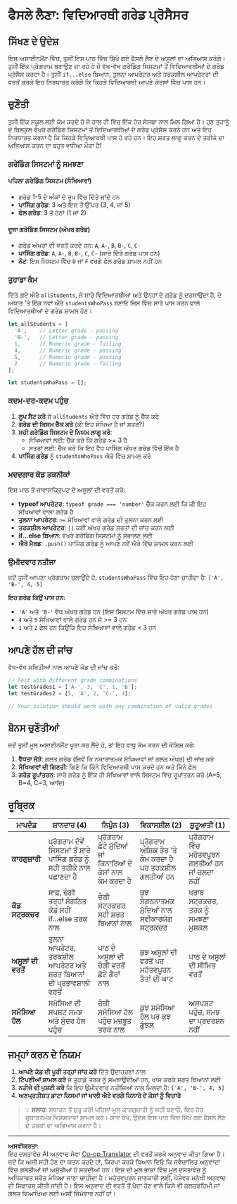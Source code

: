 <!--
CO_OP_TRANSLATOR_METADATA:
{
  "original_hash": "ffe366b2d1f037b99fbadbe1dc81083d",
  "translation_date": "2025-10-22T17:25:50+00:00",
  "source_file": "2-js-basics/3-making-decisions/assignment.md",
  "language_code": "pa"
}
-->
# ਫੈਸਲੇ ਲੈਣਾ: ਵਿਦਿਆਰਥੀ ਗਰੇਡ ਪ੍ਰੋਸੈਸਰ

## ਸਿੱਖਣ ਦੇ ਉਦੇਸ਼

ਇਸ ਅਸਾਈਨਮੈਂਟ ਵਿੱਚ, ਤੁਸੀਂ ਇਸ ਪਾਠ ਵਿੱਚ ਸਿੱਖੇ ਗਏ ਫੈਸਲੇ ਲੈਣ ਦੇ ਅਸੂਲਾਂ ਦਾ ਅਭਿਆਸ ਕਰੋਗੇ। ਤੁਸੀਂ ਇੱਕ ਪ੍ਰੋਗਰਾਮ ਬਣਾਉਣ ਜਾ ਰਹੇ ਹੋ ਜੋ ਵੱਖ-ਵੱਖ ਗਰੇਡਿੰਗ ਸਿਸਟਮਾਂ ਤੋਂ ਵਿਦਿਆਰਥੀਆਂ ਦੇ ਗਰੇਡ ਪ੍ਰੋਸੈਸ ਕਰਦਾ ਹੈ। ਤੁਸੀਂ `if...else` ਬਿਆਨ, ਤੁਲਨਾ ਆਪਰੇਟਰ ਅਤੇ ਤਰਕਸ਼ੀਲ ਆਪਰੇਟਰਾਂ ਦੀ ਵਰਤੋਂ ਕਰਕੇ ਇਹ ਨਿਰਧਾਰਤ ਕਰੋਗੇ ਕਿ ਕਿਹੜੇ ਵਿਦਿਆਰਥੀ ਆਪਣੇ ਕੋਰਸਾਂ ਵਿੱਚ ਪਾਸ ਹਨ।

## ਚੁਣੌਤੀ

ਤੁਸੀਂ ਇੱਕ ਸਕੂਲ ਲਈ ਕੰਮ ਕਰਦੇ ਹੋ ਜੋ ਹਾਲ ਹੀ ਵਿੱਚ ਇੱਕ ਹੋਰ ਸੰਸਥਾ ਨਾਲ ਮਿਲ ਗਿਆ ਹੈ। ਹੁਣ ਤੁਹਾਨੂੰ ਦੋ ਬਿਲਕੁਲ ਵੱਖਰੇ ਗਰੇਡਿੰਗ ਸਿਸਟਮਾਂ ਤੋਂ ਵਿਦਿਆਰਥੀਆਂ ਦੇ ਗਰੇਡ ਪ੍ਰੋਸੈਸ ਕਰਨੇ ਹਨ ਅਤੇ ਇਹ ਨਿਰਧਾਰਤ ਕਰਨਾ ਹੈ ਕਿ ਕਿਹੜੇ ਵਿਦਿਆਰਥੀ ਪਾਸ ਹੋ ਰਹੇ ਹਨ। ਇਹ ਸ਼ਰਤ ਲਾਗੂ ਕਰਨ ਦੇ ਤਰੀਕੇ ਦਾ ਅਭਿਆਸ ਕਰਨ ਦਾ ਬਹੁਤ ਵਧੀਆ ਮੌਕਾ ਹੈ!

### ਗਰੇਡਿੰਗ ਸਿਸਟਮਾਂ ਨੂੰ ਸਮਝਣਾ

#### ਪਹਿਲਾ ਗਰੇਡਿੰਗ ਸਿਸਟਮ (ਸੰਖਿਆਵਾਂ)
- ਗਰੇਡ 1-5 ਦੇ ਅੰਕਾਂ ਦੇ ਰੂਪ ਵਿੱਚ ਦਿੱਤੇ ਜਾਂਦੇ ਹਨ
- **ਪਾਸਿੰਗ ਗਰੇਡ**: 3 ਅਤੇ ਇਸ ਤੋਂ ਉੱਪਰ (3, 4, ਜਾਂ 5)
- **ਫੇਲ ਗਰੇਡ**: 3 ਤੋਂ ਹੇਠਾਂ (1 ਜਾਂ 2)

#### ਦੂਜਾ ਗਰੇਡਿੰਗ ਸਿਸਟਮ (ਅੱਖਰ ਗਰੇਡ)
- ਗਰੇਡ ਅੱਖਰਾਂ ਦੀ ਵਰਤੋਂ ਕਰਦੇ ਹਨ: `A`, `A-`, `B`, `B-`, `C`, `C-`
- **ਪਾਸਿੰਗ ਗਰੇਡ**: `A`, `A-`, `B`, `B-`, `C`, `C-` (ਸਾਰੇ ਦਿੱਤੇ ਗਰੇਡ ਪਾਸ ਹਨ)
- **ਨੋਟ**: ਇਸ ਸਿਸਟਮ ਵਿੱਚ `D` ਜਾਂ `F` ਵਰਗੇ ਫੇਲ ਗਰੇਡ ਸ਼ਾਮਲ ਨਹੀਂ ਹਨ

### ਤੁਹਾਡਾ ਕੰਮ

ਦਿੱਤੇ ਗਏ ਐਰੇ `allStudents`, ਜੋ ਸਾਰੇ ਵਿਦਿਆਰਥੀਆਂ ਅਤੇ ਉਨ੍ਹਾਂ ਦੇ ਗਰੇਡ ਨੂੰ ਦਰਸਾਉਂਦਾ ਹੈ, ਦੇ ਅਧਾਰ 'ਤੇ ਇੱਕ ਨਵਾਂ ਐਰੇ `studentsWhoPass` ਬਣਾਓ ਜਿਸ ਵਿੱਚ ਸਾਰੇ ਪਾਸ ਕਰਨ ਵਾਲੇ ਵਿਦਿਆਰਥੀਆਂ ਦੇ ਗਰੇਡ ਸ਼ਾਮਲ ਹੋਣ।

```javascript
let allStudents = [
  'A',    // Letter grade - passing
  'B-',   // Letter grade - passing  
  1,      // Numeric grade - failing
  4,      // Numeric grade - passing
  5,      // Numeric grade - passing
  2       // Numeric grade - failing
];

let studentsWhoPass = [];
```

### ਕਦਮ-ਦਰ-ਕਦਮ ਪਹੁੰਚ

1. **ਲੂਪ ਸੈਟ ਕਰੋ** ਜੋ `allStudents` ਐਰੇ ਵਿੱਚ ਹਰ ਗਰੇਡ ਨੂੰ ਚੈੱਕ ਕਰੇ
2. **ਗਰੇਡ ਦੀ ਕਿਸਮ ਚੈੱਕ ਕਰੋ** (ਕੀ ਇਹ ਸੰਖਿਆ ਹੈ ਜਾਂ ਸਤਰ?)
3. **ਸਹੀ ਗਰੇਡਿੰਗ ਸਿਸਟਮ ਦੇ ਨਿਯਮ ਲਾਗੂ ਕਰੋ**:
   - ਸੰਖਿਆਵਾਂ ਲਈ: ਚੈੱਕ ਕਰੋ ਕਿ ਗਰੇਡ >= 3 ਹੈ
   - ਸਤਰਾਂ ਲਈ: ਚੈੱਕ ਕਰੋ ਕਿ ਇਹ ਵੈਧ ਪਾਸਿੰਗ ਅੱਖਰ ਗਰੇਡ ਵਿੱਚੋਂ ਇੱਕ ਹੈ
4. **ਪਾਸਿੰਗ ਗਰੇਡ** ਨੂੰ `studentsWhoPass` ਐਰੇ ਵਿੱਚ ਸ਼ਾਮਲ ਕਰੋ

### ਮਦਦਗਾਰ ਕੋਡ ਤਕਨੀਕਾਂ

ਇਸ ਪਾਠ ਤੋਂ ਜਾਵਾਸਕ੍ਰਿਪਟ ਦੇ ਅਸੂਲਾਂ ਦੀ ਵਰਤੋਂ ਕਰੋ:

- **typeof ਆਪਰੇਟਰ**: `typeof grade === 'number'` ਚੈੱਕ ਕਰਨ ਲਈ ਕਿ ਕੀ ਇਹ ਸੰਖਿਆਵਾਂ ਵਾਲਾ ਗਰੇਡ ਹੈ
- **ਤੁਲਨਾ ਆਪਰੇਟਰ**: `>=` ਸੰਖਿਆਵਾਂ ਵਾਲੇ ਗਰੇਡ ਦੀ ਤੁਲਨਾ ਕਰਨ ਲਈ
- **ਤਰਕਸ਼ੀਲ ਆਪਰੇਟਰ**: `||` ਕਈ ਅੱਖਰ ਗਰੇਡ ਸ਼ਰਤਾਂ ਦੀ ਜਾਂਚ ਕਰਨ ਲਈ
- **if...else ਬਿਆਨ**: ਵੱਖਰੇ ਗਰੇਡਿੰਗ ਸਿਸਟਮਾਂ ਨੂੰ ਸੰਭਾਲਣ ਲਈ
- **ਐਰੇ ਮੈਥਡ**: `.push()` ਪਾਸਿੰਗ ਗਰੇਡ ਨੂੰ ਆਪਣੇ ਨਵੇਂ ਐਰੇ ਵਿੱਚ ਸ਼ਾਮਲ ਕਰਨ ਲਈ

### ਉਮੀਦਵਾਰ ਨਤੀਜਾ

ਜਦੋਂ ਤੁਸੀਂ ਆਪਣਾ ਪ੍ਰੋਗਰਾਮ ਚਲਾਉਂਦੇ ਹੋ, `studentsWhoPass` ਵਿੱਚ ਇਹ ਹੋਣਾ ਚਾਹੀਦਾ ਹੈ: `['A', 'B-', 4, 5]`

**ਇਹ ਗਰੇਡ ਕਿਉਂ ਪਾਸ ਹਨ:**
- `'A'` ਅਤੇ `'B-'` ਵੈਧ ਅੱਖਰ ਗਰੇਡ ਹਨ (ਇਸ ਸਿਸਟਮ ਵਿੱਚ ਸਾਰੇ ਅੱਖਰ ਗਰੇਡ ਪਾਸ ਹਨ)
- `4` ਅਤੇ `5` ਸੰਖਿਆਵਾਂ ਵਾਲੇ ਗਰੇਡ ਹਨ ਜੋ >= 3 ਹਨ
- `1` ਅਤੇ `2` ਫੇਲ ਹਨ ਕਿਉਂਕਿ ਇਹ ਸੰਖਿਆਵਾਂ ਵਾਲੇ ਗਰੇਡ < 3 ਹਨ

## ਆਪਣੇ ਹੱਲ ਦੀ ਜਾਂਚ

ਵੱਖ-ਵੱਖ ਸਥਿਤੀਆਂ ਨਾਲ ਆਪਣੇ ਕੋਡ ਦੀ ਜਾਂਚ ਕਰੋ:

```javascript
// Test with different grade combinations
let testGrades1 = ['A-', 3, 'C', 1, 'B'];
let testGrades2 = [5, 'A', 2, 'C-', 4];

// Your solution should work with any combination of valid grades
```

## ਬੋਨਸ ਚੁਣੌਤੀਆਂ

ਜਦੋਂ ਤੁਸੀਂ ਮੂਲ ਅਸਾਈਨਮੈਂਟ ਪੂਰਾ ਕਰ ਲੈਂਦੇ ਹੋ, ਤਾਂ ਇਹ ਵਾਧੂ ਕੰਮ ਕਰਨ ਦੀ ਕੋਸ਼ਿਸ਼ ਕਰੋ:

1. **ਵੈਧਤਾ ਜੋੜੋ**: ਗਲਤ ਗਰੇਡ (ਜਿਵੇਂ ਕਿ ਨਕਾਰਾਤਮਕ ਸੰਖਿਆਵਾਂ ਜਾਂ ਗਲਤ ਅੱਖਰ) ਦੀ ਜਾਂਚ ਕਰੋ
2. **ਸੰਖਿਆਵਾਂ ਦੀ ਗਿਣਤੀ**: ਗਿਣੋ ਕਿ ਕਿੰਨੇ ਵਿਦਿਆਰਥੀ ਪਾਸ ਕਰਦੇ ਹਨ ਅਤੇ ਕਿੰਨੇ ਫੇਲ
3. **ਗਰੇਡ ਰੂਪਾਂਤਰਨ**: ਸਾਰੇ ਗਰੇਡ ਨੂੰ ਇੱਕ ਹੀ ਸੰਖਿਆਵਾਂ ਵਾਲੇ ਸਿਸਟਮ ਵਿੱਚ ਰੂਪਾਂਤਰਨ ਕਰੋ (A=5, B=4, C=3, ਆਦਿ)

## ਰੂਬ੍ਰਿਕ

| ਮਾਪਦੰਡ | ਸ਼ਾਨਦਾਰ (4) | ਨਿਪੁੰਨ (3) | ਵਿਕਾਸਸ਼ੀਲ (2) | ਸ਼ੁਰੂਆਤੀ (1) |
|----------|---------------|----------------|----------------|---------------|
| **ਕਾਰਗੁਜ਼ਾਰੀ** | ਪ੍ਰੋਗਰਾਮ ਦੋਵੇਂ ਸਿਸਟਮਾਂ ਤੋਂ ਸਾਰੇ ਪਾਸਿੰਗ ਗਰੇਡ ਨੂੰ ਸਹੀ ਤਰੀਕੇ ਨਾਲ ਪਛਾਣਦਾ ਹੈ | ਪ੍ਰੋਗਰਾਮ ਛੋਟੇ ਮੁੱਦਿਆਂ ਜਾਂ ਕਿਨਾਰਿਆਂ ਦੇ ਕੇਸਾਂ ਨਾਲ ਕੰਮ ਕਰਦਾ ਹੈ | ਪ੍ਰੋਗਰਾਮ ਅੰਸ਼ਿਕ ਤੌਰ 'ਤੇ ਕੰਮ ਕਰਦਾ ਹੈ ਪਰ ਤਰਕਸ਼ੀਲ ਗਲਤੀਆਂ ਹਨ | ਪ੍ਰੋਗਰਾਮ ਵਿੱਚ ਮਹੱਤਵਪੂਰਨ ਗਲਤੀਆਂ ਹਨ ਜਾਂ ਚਲਦਾ ਨਹੀਂ |
| **ਕੋਡ ਸਟ੍ਰਕਚਰ** | ਸਾਫ਼, ਚੰਗੀ ਤਰ੍ਹਾਂ ਸੰਗਠਿਤ ਕੋਡ ਸਹੀ if...else ਤਰਕ ਨਾਲ | ਚੰਗੀ ਸਟ੍ਰਕਚਰ ਸਹੀ ਸ਼ਰਤ ਬਿਆਨਾਂ ਨਾਲ | ਕੁਝ ਸੰਗਠਨਾਤਮਕ ਮੁੱਦਿਆਂ ਨਾਲ ਸਵੀਕਾਰਯੋਗ ਸਟ੍ਰਕਚਰ | ਖਰਾਬ ਸਟ੍ਰਕਚਰ, ਤਰਕ ਨੂੰ ਸਮਝਣਾ ਮੁਸ਼ਕਲ |
| **ਅਸੂਲਾਂ ਦੀ ਵਰਤੋਂ** | ਤੁਲਨਾ ਆਪਰੇਟਰ, ਤਰਕਸ਼ੀਲ ਆਪਰੇਟਰ ਅਤੇ ਸ਼ਰਤ ਬਿਆਨਾਂ ਦੀ ਪ੍ਰਭਾਵਸ਼ਾਲੀ ਵਰਤੋਂ | ਪਾਠ ਦੇ ਅਸੂਲਾਂ ਦੀ ਚੰਗੀ ਵਰਤੋਂ ਛੋਟੇ ਗੈਰਾਂ ਨਾਲ | ਕੁਝ ਅਸੂਲਾਂ ਦੀ ਵਰਤੋਂ ਪਰ ਮਹੱਤਵਪੂਰਨ ਤੱਤਾਂ ਦੀ ਘਾਟ | ਪਾਠ ਦੇ ਅਸੂਲਾਂ ਦੀ ਸੀਮਿਤ ਵਰਤੋਂ |
| **ਸਮੱਸਿਆ ਹੱਲ** | ਸਮੱਸਿਆ ਦੀ ਸਪਸ਼ਟ ਸਮਝ ਅਤੇ ਸੁੰਦਰ ਹੱਲ ਪਹੁੰਚ | ਚੰਗੀ ਸਮੱਸਿਆ ਹੱਲ ਪਹੁੰਚ ਮਜ਼ਬੂਤ ਤਰਕ ਨਾਲ | ਕੁਝ ਸਮੱਸਿਆ ਹੱਲ ਪਰ ਕੁਝ ਗੁੰਝਲ | ਅਸਪਸ਼ਟ ਪਹੁੰਚ, ਸਮਝ ਦਾ ਪ੍ਰਦਰਸ਼ਨ ਨਹੀਂ |

## ਜਮ੍ਹਾਂ ਕਰਨ ਦੇ ਨਿਯਮ

1. **ਆਪਣੇ ਕੋਡ ਦੀ ਪੂਰੀ ਤਰ੍ਹਾਂ ਜਾਂਚ ਕਰੋ** ਦਿੱਤੇ ਉਦਾਹਰਣਾਂ ਨਾਲ
2. **ਟਿੱਪਣੀਆਂ ਸ਼ਾਮਲ ਕਰੋ** ਜੋ ਤੁਹਾਡੇ ਤਰਕ ਨੂੰ ਸਮਝਾਉਂਦੀਆਂ ਹਨ, ਖਾਸ ਕਰਕੇ ਸ਼ਰਤ ਬਿਆਨਾਂ ਲਈ
3. **ਨਤੀਜੇ ਦੀ ਪੁਸ਼ਟੀ ਕਰੋ** ਕਿ ਇਹ ਉਮੀਦਵਾਰ ਨਤੀਜਿਆਂ ਨਾਲ ਮਿਲਦਾ ਹੈ: `['A', 'B-', 4, 5]`
4. **ਅਣਪ੍ਰਤੀਸ਼ਤ ਡਾਟਾ ਕਿਸਮਾਂ ਜਾਂ ਖਾਲੀ ਐਰੇ ਵਰਗੇ ਕਿਨਾਰੇ ਦੇ ਕੇਸਾਂ ਨੂੰ ਵਿਚਾਰੋ**

> 💡 **ਸਲਾਹ**: ਸਧਾਰਨ ਤੋਂ ਸ਼ੁਰੂ ਕਰੋ! ਪਹਿਲਾਂ ਮੂਲ ਕਾਰਗੁਜ਼ਾਰੀ ਨੂੰ ਸਹੀ ਬਣਾਓ, ਫਿਰ ਹੋਰ ਸੁਧਾਰਤਮਕ ਵਿਸ਼ੇਸ਼ਤਾਵਾਂ ਸ਼ਾਮਲ ਕਰੋ। ਯਾਦ ਰੱਖੋ, ਉਦੇਸ਼ ਇਸ ਪਾਠ ਵਿੱਚ ਸਿੱਖੇ ਗਏ ਫੈਸਲੇ ਲੈਣ ਦੇ ਤਰਕਾਂ ਦਾ ਅਭਿਆਸ ਕਰਨਾ ਹੈ।

---

**ਅਸਵੀਕਰਤਾ**:  
ਇਹ ਦਸਤਾਵੇਜ਼ AI ਅਨੁਵਾਦ ਸੇਵਾ [Co-op Translator](https://github.com/Azure/co-op-translator) ਦੀ ਵਰਤੋਂ ਕਰਕੇ ਅਨੁਵਾਦ ਕੀਤਾ ਗਿਆ ਹੈ। ਜਦੋਂ ਕਿ ਅਸੀਂ ਸਹੀ ਹੋਣ ਦਾ ਯਤਨ ਕਰਦੇ ਹਾਂ, ਕਿਰਪਾ ਕਰਕੇ ਧਿਆਨ ਦਿਓ ਕਿ ਸਵੈਚਾਲਿਤ ਅਨੁਵਾਦਾਂ ਵਿੱਚ ਗਲਤੀਆਂ ਜਾਂ ਅਸੁੱਤੀਆਂ ਹੋ ਸਕਦੀਆਂ ਹਨ। ਇਸ ਦੀ ਮੂਲ ਭਾਸ਼ਾ ਵਿੱਚ ਮੂਲ ਦਸਤਾਵੇਜ਼ ਨੂੰ ਅਧਿਕਾਰਤ ਸਰੋਤ ਮੰਨਿਆ ਜਾਣਾ ਚਾਹੀਦਾ ਹੈ। ਮਹੱਤਵਪੂਰਨ ਜਾਣਕਾਰੀ ਲਈ, ਪੇਸ਼ੇਵਰ ਮਨੁੱਖੀ ਅਨੁਵਾਦ ਦੀ ਸਿਫਾਰਸ਼ ਕੀਤੀ ਜਾਂਦੀ ਹੈ। ਇਸ ਅਨੁਵਾਦ ਦੀ ਵਰਤੋਂ ਤੋਂ ਪੈਦਾ ਹੋਣ ਵਾਲੇ ਕਿਸੇ ਵੀ ਗਲਤਫਹਿਮੀ ਜਾਂ ਗਲਤ ਵਿਆਖਿਆ ਲਈ ਅਸੀਂ ਜ਼ਿੰਮੇਵਾਰ ਨਹੀਂ ਹਾਂ।